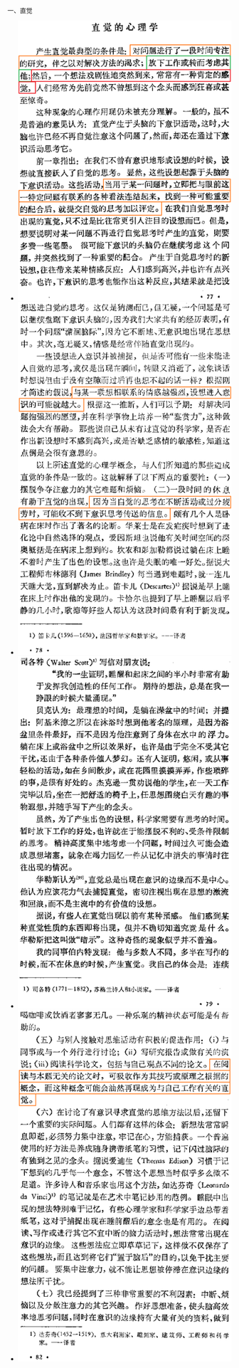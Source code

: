 一、直觉  
* ![photo](/books/2018040607-TheArtOfScientificInvestigation/photo/016.png)  
* ![photo](/books/2018040607-TheArtOfScientificInvestigation/photo/017.png)  
* ![photo](/books/2018040607-TheArtOfScientificInvestigation/photo/018.png)  
* ![photo](/books/2018040607-TheArtOfScientificInvestigation/photo/019.png)  

